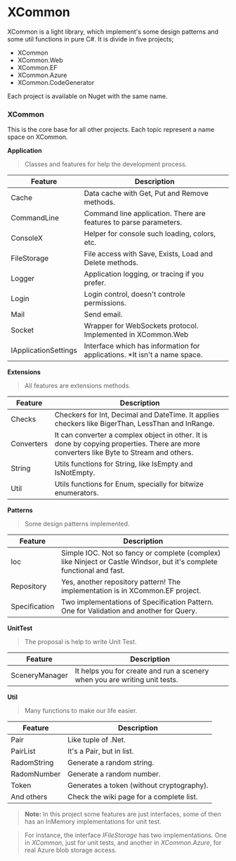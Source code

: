 
# XCommon

XCommon is a light library, which implement's some design patterns and some util functions in pure C#. It is divide in five projects;

- XCommon
- XCommon.Web
- XCommon.EF
- XCommon.Azure
- XCommon.CodeGenerator

Each project is available on Nuget with the same name.

### XCommon

This is the core base for all other projects. Each topic represent a name space on XCommon.

**Application**

> Classes and features for help the development process.

| Feature          | Description
 ----------------- | -----------------
| Cache | Data cache with Get, Put and Remove methods.
| CommandLine | Command line application. There are features to parse parameters.
| ConsoleX | Helper for console such loading, colors, etc.
|FileStorage| File access with Save, Exists, Load and Delete methods.
|Logger| Application logging, or tracing if you prefer.
|Login| Login control, doesn't controle permissions.
|Mail| Send email.
|Socket| Wrapper for WebSockets protocol. Implemented in XCommon.Web
|IApplicationSettings| Interface which has information for applications. *It isn't a name space.

**Extensions**

> All features are extensions methods.

| Feature          | Description
 ----------------- | -----------------
|Checks| Checkers for Int, Decimal and DateTime. It applies checkers like BigerThan, LessThan and InRange.
|Converters| It can converter a complex object in other. It is done by copying properties. There are more converters like Byte to Stream and others. 
|String| Utils functions for String, like IsEmpty and IsNotEmpty.
|Util| Utils functions for Enum, specially for bitwize enumerators.

**Patterns**

> Some design patterns implemented.

| Feature          | Description
 ----------------- | -----------------
|Ioc| Simple IOC. Not so fancy or complete (complex) like Ninject or Castle Windsor, but it's complete functional and fast.
|Repository| Yes, another repository pattern! The implementation is in XCommon.EF project.
|Specification| Two implementations of Specification Pattern. One for Validation and another for Query.

**UnitTest**

> The proposal is help to write Unit Test.

| Feature          | Description
 ----------------- | -----------------
|SceneryManager| It helps you for create and run a scenery when you are writing unit tests.

**Util**

> Many functions to make our life easier.

| Feature          | Description
 ----------------- | -----------------
|Pair| Like tuple of .Net.
|PairList| It's a Pair, but in list.
|RadomString| Generate a random string.
|RadomNumber| Generate a random number.
|Token| Generates a token (without cryptography).
|And others| Check the wiki page for a complete list.

> **Note:** In this project some features are just interfaces, some of then has an InMemory implementations for unit test. 

> For instance, the interface *IFileStorage* has two implementations. One in *XCommon*, just for unit tests, and another in *XCommon.Azure*, for real Azure blob storage access.
